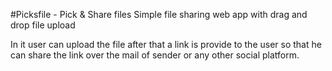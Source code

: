 #Picksfile - Pick & Share files
Simple file sharing web app with drag and drop file upload

In it user can upload the file after that a link is provide to the user so that he can share the link over the mail of sender or any other social platform.
